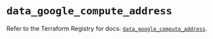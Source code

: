 # `data_google_compute_address`

Refer to the Terraform Registry for docs: [`data_google_compute_address`](https://registry.terraform.io/providers/hashicorp/google/6.22.0/docs/data-sources/compute_address).
